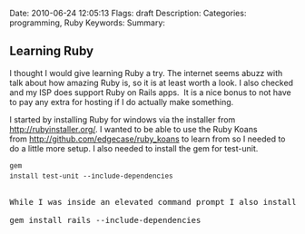 Date: 2010-06-24 12:05:13
Flags: draft
Description:
Categories: programming, Ruby
Keywords:
Summary:

## Learning Ruby

I thought I would give learning Ruby a try. The internet seems abuzz with talk about how amazing Ruby is, so it is at least worth a look. I also checked and my ISP does support Ruby on Rails apps.  It is a nice bonus to not have to pay any extra for hosting if I do actually make something.

I started by installing Ruby for windows via the installer from <a href="http://rubyinstaller.org/">http://rubyinstaller.org/</a>. I wanted to be able to use the Ruby Koans from <a href="http://github.com/edgecase/ruby_koans">http://github.com/edgecase/ruby_koans</a> to learn from so I needed to do a little more setup. I also needed to install the gem for test-unit.

<span style="font-family:Consolas, Monaco, 'Courier New', Courier, monospace;line-height:18px;font-size:12px;white-space:pre;">gem install test-unit --include-dependencies</span>
<pre>
<pre>While I was inside an elevated command prompt I also installed Rails.

gem install rails --include-dependencies</pre>
</pre>
